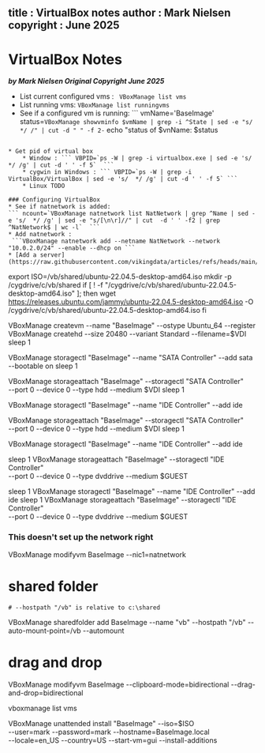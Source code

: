 title :  VirtualBox notes
author : Mark Nielsen
copyright : June 2025
---

VirtualBox Notes
==============================

_**by Mark Nielsen
Original Copyright June 2025**_


* List current configured vms : ``` VBoxManage list vms``` 
* List running vms: ``` VBoxManage list runningvms ```
* See if a configured vm is running: ```
vmName='BaseImage'
status=`VBoxManage showvminfo $vmName | grep -i ^State | sed -e "s/  */ /" | cut -d " " -f 2-`
echo "status of $vnName: $status
```

* Get pid of virtual box
    * Window : ``` VBPID=`ps -W | grep -i virtualbox.exe | sed -e 's/  */ /g' | cut -d ' ' -f 5`  ```
    * cygwin in Windows : ``` VBPID=`ps -W | grep -i VirtualBox/VirtualBox | sed -e 's/  */ /g' | cut -d ' ' -f 5` ```
    * Linux TODO

### Configuring VirtualBox
* See if natnetwork is added:
``` ncount=`VBoxManage natnetwork list NatNetwork | grep ^Name | sed -e 's/  */ /g' | sed -e "s/[\n\r]//" | cut  -d ' ' -f2 | grep ^NatNetwork$ | wc -l`  ```
* Add natnetwork :
 ```VBoxManage natnetwork add --netname NatNetwork --network  "10.0.2.0/24" --enable --dhcp on ```
* [Add a server](https://raw.githubusercontent.com/vikingdata/articles/refs/heads/main/vm/Linux_db_vm_part1_files/create_base_vm.txt)
```
export ISO=/vb/shared/ubuntu-22.04.5-desktop-amd64.iso
mkdir -p /cygdrive/c/vb/shared
if [ ! -f "/cygdrive/c/vb/shared/ubuntu-22.04.5-desktop-amd64.iso" ]; then
  wget https://releases.ubuntu.com/jammy/ubuntu-22.04.5-desktop-amd64.iso -O /cygdrive/c/vb/shared/ubuntu-22.04.5-desktop-amd64.iso
fi

VBoxManage createvm --name "BaseImage" --ostype Ubuntu_64 --register
VBoxManage createhd --size 20480 --variant Standard --filename=$VDI
sleep 1

VBoxManage storagectl "BaseImage" --name "SATA Controller" --add sata --bootable on
sleep 1

VBoxManage storageattach "BaseImage" --storagectl "SATA Controller" \
  --port 0 --device 0 --type hdd --medium $VDI
sleep 1

VBoxManage storagectl "BaseImage" --name "IDE Controller" --add ide

VBoxManage storageattach "BaseImage" --storagectl "SATA Controller" \
  --port 0 --device 0 --type hdd --medium $VDI
sleep 1

VBoxManage storagectl "BaseImage" --name "IDE Controller" --add ide

sleep 1
VBoxManage storageattach "BaseImage" --storagectl "IDE Controller" \
    --port 0 --device 0 --type dvddrive --medium $GUEST

sleep 1
VBoxManage storagectl "BaseImage" --name "IDE Controller" --add ide
sleep 1
VBoxManage storageattach "BaseImage" --storagectl "IDE Controller" \
  --port 0 --device 0 --type dvddrive --medium $GUEST

 ### This doesn't set up the network right
 VBoxManage modifyvm BaseImage --nic1=natnetwork

  # shared folder
    # --hostpath "/vb" is relative to c:\shared
VBoxManage sharedfolder add BaseImage --name "vb" --hostpath "/vb" --auto-mount-point=/vb --automount

  # drag and drop
VBoxManage modifyvm BaseImage --clipboard-mode=bidirectional --drag-and-drop=bidirectional

vboxmanage list vms

VBoxManage unattended install "BaseImage" --iso=$ISO \
  --user=mark --password=mark --hostname=BaseImage.local \
    --locale=en_US --country=US  --start-vm=gui --install-additions
    

```

